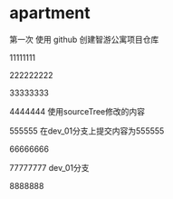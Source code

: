 # apartment
第一次 使用 github 创建智游公寓项目仓库

11111111

222222222

33333333

4444444 使用sourceTree修改的内容

555555 在dev_01分支上提交内容为555555

66666666

77777777 dev_01分支

8888888